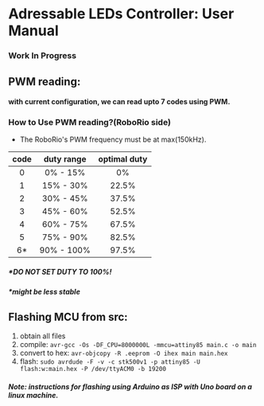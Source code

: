 # Adressable LEDs Controller: User Manual
### Work In Progress

## PWM reading:
#### with current configuration, we can read upto 7 codes using PWM.
### How to Use PWM reading?(RoboRio side)
* The RoboRio's PWM frequency must be at max(150kHz).

code|duty range|optimal duty
:--:|:--------:|:----------:
0   |0% - 15%  |0%
1   |15% - 30% |22.5%
2   |30% - 45% |37.5%
3   |45% - 60% |52.5%
4   |60% - 75% |67.5%
5   |75% - 90% |82.5%
6*  |90% - 100%|97.5%
##### *DO NOT SET DUTY TO 100%!
##### *might be less stable

## Flashing MCU from src:
1) obtain all files
2) compile: `avr-gcc -Os -DF_CPU=8000000L -mmcu=attiny85 main.c -o main`
3) convert to hex: `avr-objcopy -R .eeprom -O ihex main main.hex`
4) flash: `sudo avrdude -F -v -c stk500v1 -p attiny85 -U flash:w:main.hex -P /dev/ttyACM0 -b 19200`
##### Note: instructions for flashing using Arduino as ISP with Uno board on a linux machine.
